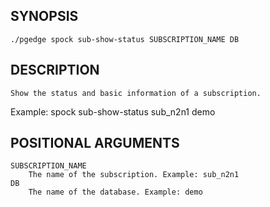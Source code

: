 ## SYNOPSIS
    ./pgedge spock sub-show-status SUBSCRIPTION_NAME DB
 
## DESCRIPTION
    Show the status and basic information of a subscription. 

Example: spock sub-show-status sub_n2n1 demo
 
## POSITIONAL ARGUMENTS
    SUBSCRIPTION_NAME
        The name of the subscription. Example: sub_n2n1
    DB
        The name of the database. Example: demo
